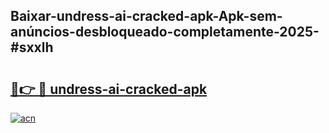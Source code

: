 ## Baixar-undress-ai-cracked-apk-Apk-sem-anúncios-desbloqueado-completamente-2025-#sxxlh

# <h2><a href="https://ainizakaria.my?title=undress-ai-cracked-apk&ref=20M">🔗👉 🔴 undress-ai-cracked-apk</a></h2>

[![acn](https://github.com/user-attachments/assets/0f9c940e-d8b0-45ae-aac7-cd30a18b3e1c)](https://ainizakaria.my?title=undress-ai-cracked-apk&ref=20M)

